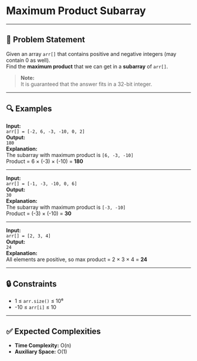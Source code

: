 # Maximum Product Subarray

---

## 📝 Problem Statement

Given an array `arr[]` that contains positive and negative integers (may contain 0 as well).  
Find the **maximum product** that we can get in a **subarray** of `arr[]`.

> **Note:**  
> It is guaranteed that the answer fits in a 32-bit integer.

---

## 🔍 Examples

**Input:**  
`arr[] = [-2, 6, -3, -10, 0, 2]`  
**Output:**  
`180`  
**Explanation:**  
The subarray with maximum product is `[6, -3, -10]`  
Product = 6 × (-3) × (-10) = **180**

---

**Input:**  
`arr[] = [-1, -3, -10, 0, 6]`  
**Output:**  
`30`  
**Explanation:**  
The subarray with maximum product is `[-3, -10]`  
Product = (-3) × (-10) = **30**

---

**Input:**  
`arr[] = [2, 3, 4]`  
**Output:**  
`24`  
**Explanation:**  
All elements are positive, so max product = 2 × 3 × 4 = **24**

---

## 🔒 Constraints

- 1 ≤ `arr.size()` ≤ 10⁶  
- -10 ≤ `arr[i]` ≤ 10  

---

## ✅ Expected Complexities

- **Time Complexity:** O(n)  
- **Auxiliary Space:** O(1)
